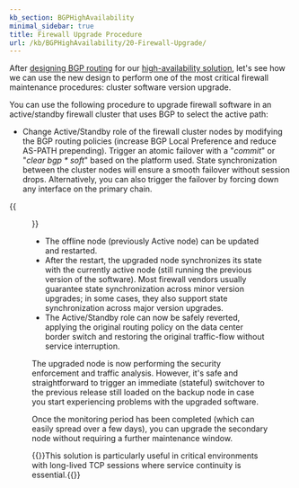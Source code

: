 ```yaml
---
kb_section: BGPHighAvailability
minimal_sidebar: true
title: Firewall Upgrade Procedure
url: /kb/BGPHighAvailability/20-Firewall-Upgrade/
---
```

After [designing BGP routing](/kb/BGPHighAvailability/10-BGP-Design/) for our [high-availability solution](/kb/BGPHighAvailability/), let's see how we can use the new design to perform one of the most critical firewall maintenance procedures: cluster software version upgrade.

You can use the following procedure to upgrade firewall software in an active/standby firewall cluster that uses BGP to select the active path:

* Change Active/Standby role of the firewall cluster nodes by modifying the BGP routing policies (increase BGP Local Preference and reduce AS-PATH prepending). Trigger an atomic failover with a "*commit*" or "*clear bgp \* soft*" based on the platform used. State synchronization between the cluster nodes will ensure a smooth failover without session drops. Alternatively, you can also trigger the failover by forcing down any interface on the primary chain.

{{<figure src="/kb/BGPHighAvailability/bgp-for-HA-02-03-policies.png" caption="BGP policies implemented on data center border switch">}}

* The offline node (previously Active node) can be updated and restarted.
* After the restart, the upgraded node synchronizes its state with the currently active node (still running the previous version of the software). Most firewall vendors usually guarantee state synchronization across minor version upgrades; in some cases, they also support state synchronization across major version upgrades.
* The Active/Standby role can now be safely reverted, applying the original routing policy on the data center border switch and restoring the original traffic-flow without service interruption.

The upgraded node is now performing the security enforcement and traffic analysis. However, it's safe and straightforward to trigger an immediate (stateful) switchover to the previous release still loaded on the backup node in case you start experiencing problems with the upgraded software.

Once the monitoring period has been completed (which can easily spread over a few days), you can upgrade the secondary node without requiring a further maintenance window.

{{<note note>}}This solution is particularly useful in critical environments with long-lived TCP sessions where service continuity is essential.{{</note>}}

